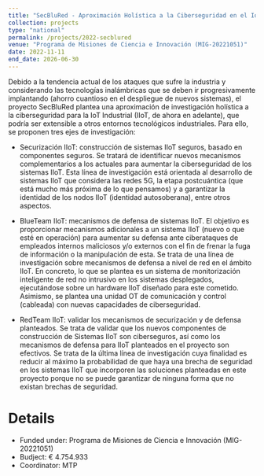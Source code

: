 ```yaml
---
title: "SecBluRed - Aproximación Holística a la Ciberseguridad en el IoT Industrial (IIOT)"
collection: projects
type: "national"
permalink: /projects/2022-secblured
venue: "Programa de Misiones de Ciencia e Innovación (MIG-20221051)"
date: 2022-11-11
end_date: 2026-06-30
---
```

Debido a la tendencia actual de los ataques que sufre la industria y considerando las tecnologías inalámbricas que se deben ir progresivamente implantando (ahorro cuantioso en el despliegue de nuevos sistemas), el proyecto SecBluRed plantea una aproximación de investigación holística a la ciberseguridad para la IoT Industrial (IIoT, de ahora en adelante), que podría ser extensible a otros entornos tecnológicos industriales. Para ello, se proponen tres ejes de investigación:

* Securización IIoT: construcción de sistemas IIoT seguros, basado en componentes seguros. Se tratará de identificar nuevos mecanismos complementarios a los actuales para aumentar la ciberseguridad de los sistemas IIoT. Esta línea de investigación está orientada al desarrollo de sistemas IIoT que considera las redes 5G, la etapa postcuántica (que está mucho más próxima de lo que pensamos) y a garantizar la identidad de los nodos IIoT (identidad autosoberana), entre otros aspectos.

* BlueTeam IIoT: mecanismos de defensa de sistemas IIoT. El objetivo es proporcionar mecanismos adicionales a un sistema IIoT (nuevo o que esté en operación) para aumentar su defensa ante ciberataques de empleados internos maliciosos y/o externos con el fin de frenar la fuga de información o la manipulación de esta. Se trata de una línea de investigación sobre mecanismos de defensa a nivel de red en el ámbito IIoT. En concreto, lo que se plantea es un sistema de monitorización inteligente de red no intrusivo en los sistemas desplegados, ejecutándose sobre un hardware IIoT diseñado para este cometido. Asimismo, se plantea una unidad OT de comunicación y control (cableada) con nuevas capacidades de ciberseguridad.

* RedTeam IIoT: validar los mecanismos de securización y de defensa planteados. Se trata de validar que los nuevos componentes de construcción de Sistemas IIoT son ciberseguros, así como los mecanismos de defensa para IIoT planteados en el proyecto son efectivos. Se trata de la última línea de investigación cuya finalidad es reducir al máximo la probabilidad de que haya una brecha de seguridad en los sistemas IIoT que incorporen las soluciones planteadas en este proyecto porque no se puede garantizar de ninguna forma que no existan brechas de seguridad.

Details
======
* Funded under: Programa de Misiones de Ciencia e Innovación (MIG-20221051) 
* Budject: € 4.754.933
* Coordinator: MTP

